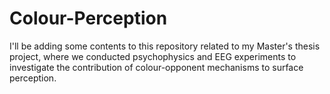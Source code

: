 # Colour-Perception
I'll be adding some contents to this repository related to my Master's thesis project, where we conducted psychophysics and EEG experiments to investigate the contribution of colour-opponent mechanisms to surface perception.



